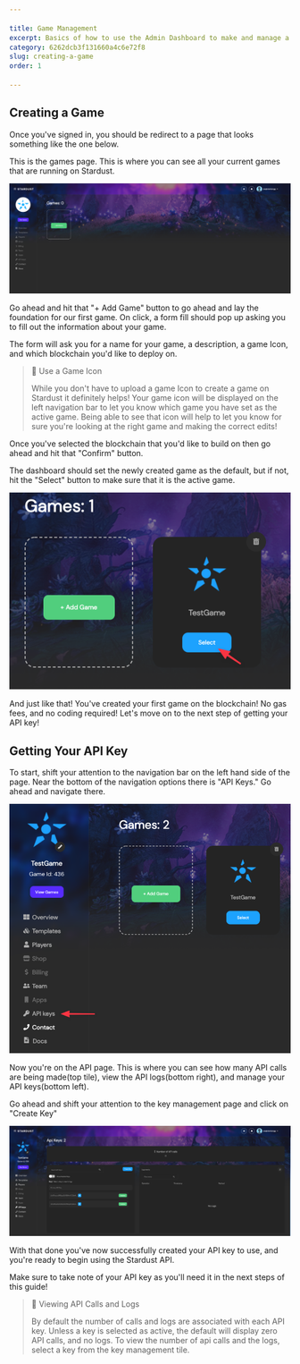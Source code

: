 ```yaml
---

title: Game Management
excerpt: Basics of how to use the Admin Dashboard to make and manage a game
category: 6262dcb3f131660a4c6e72f8
slug: creating-a-game
order: 1

---
```


## Creating a Game

Once you've signed in, you should be redirect to a page that looks something like the one below.

This is the games page. This is where you can see all your current games that are running on Stardust.

![Game's Page](../images/guides/game_management/Games_Page.png "Game's Page")

Go ahead and hit that "+ Add Game" button to go ahead and lay the foundation for our first game. On click, a form fill should pop up asking you to fill out the information about your game.

The form will ask you for a name for your game, a description, a game Icon, and which blockchain you'd like to deploy on.

> 📘 Use a Game Icon
> 
> While you don't have to upload a game Icon to create a game on Stardust it definitely helps! Your game icon will be displayed on the left navigation bar to let you know which game you have set as the active game. Being able to see that icon will help to let you know for sure you're looking at the right game and making the correct edits!


Once you've selected the blockchain that you'd like to build on then go ahead and hit that "Confirm" button.

The dashboard should set the newly created game as the default, but if not, hit the "Select" button to make sure that it is the active game.


![Select Game](../images/guides/game_management/Select_Game.png "Select Game")

And just like that! You've created your first game on the blockchain! No gas fees, and no coding required! Let's move on to the next step of getting your API key!

## Getting Your API Key

To start, shift your attention to the navigation bar on the left hand side of the page. Near the bottom of the navigation options there is "API Keys." Go ahead and navigate there.


![Navigation Bar](../images/guides/game_management/Nav_bar.png "Navigation Bar")

Now you're on the API page. This is where you can see how many API calls are being made(top tile), view the API logs(bottom right), and manage your API keys(bottom left).

Go ahead and shift your attention to the key management page and click on "Create Key"


![API Page](../images/guides/game_management/API_Page.png "API Page")

With that done you've now successfully created your API key to use, and you're ready to begin using the Stardust API.

Make sure to take note of your API key as you'll need it in the next steps of this guide!

> 📘 Viewing API Calls and Logs
> 
> By default the number of calls and logs are associated with each API key. Unless a key is selected as active, the default will display zero API calls, and no logs. To view the number of api calls and the logs, select a key from the key management tile. 

